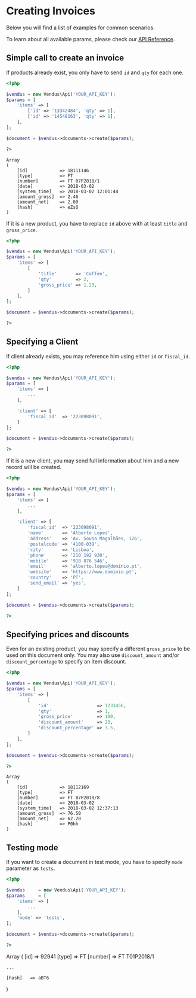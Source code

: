 # Creating Invoices

Below you will find a list of examples for common scenarios. 

To learn about all available params, please check our [API Reference](https://www.vendus.pt/ws/documents.doc).

## Simple call to create an invoice

If products already exist, you only have to send `id` and `qty` for each one.

```php
<?php

$vendus = new Vendus\Api('YOUR_API_KEY');
$params = [
    'items' => [
        ['id' => '13342484', 'qty' => 1],
        ['id' => '14548163', 'qty' => 1],
    ],
];

$document = $vendus->documents->create($params);

?>
```
```
Array
(
    [id]            => 18111146
    [type]          => FT
    [number]        => FT 07P2018/1
    [date]          => 2018-03-02
    [system_time]   => 2018-03-02 12:01:44
    [amount_gross]  => 2.46
    [amount_net]    => 2.00
    [hash]          => eZsO
)
```

If it is a new product, you have to replace `id` above with at least `title` and `gross_price`.

```php
<?php

$vendus = new Vendus\Api('YOUR_API_KEY');
$params = [
    'items' => [
        [
            'title'       => 'Coffee',
            'qty'         => 2,
            'gross_price' => 1.23, 
        ]
    ],
];

$document = $vendus->documents->create($params);

?>
```

## Specifying a Client

If client already exists, you may reference him using either `id` or `fiscal_id`.

```php
<?php

$vendus = new Vendus\Api('YOUR_API_KEY');
$params = [
    'items' => [
        ...
    ],

    'client' => [
        'fiscal_id'  => '223098091',
    ]
];

$document = $vendus->documents->create($params);

?>
```

If it is a new client, you may send full information about him and a new record will be created.

```php
<?php

$vendus = new Vendus\Api('YOUR_API_KEY');
$params = [
    'items' => [
        ...
    ],

    'client' => [
        'fiscal_id'  => '223098091', 
        'name'       => 'Alberto Lopes', 
        'address'    => 'Av. Sousa Magalhães, 126', 
        'postalcode' => '4100-039', 
        'city'       => 'Lisboa', 
        'phone'      => '210 192 930', 
        'mobile'     => '918 876 546', 
        'email'      => 'alberto.lopes@dominio.pt', 
        'website'    => 'https://www.dominio.pt', 
        'country'    => 'PT', 
        'send_email' => 'yes', 
    ]
];

$document = $vendus->documents->create($params);

?>
```

## Specifying prices and discounts
Even for an existing product, you may specify a different `gross_price` to be used on this document only.
You may also use `discount_amount` and/or `discount_percentage` to specify an item discount.

```php
<?php

$vendus = new Vendus\Api('YOUR_API_KEY');
$params = [
    'items' => [
        [
            'id'                  => 1233456,
            'qty'                 => 1,
            'gross_price'         => 100,
            'discount_amount'     => 20, 
            'discount_percentage' => 3.5,
        ]
    ],
];

$document = $vendus->documents->create($params);

?>
```
```
Array
(
    [id]            => 18112169
    [type]          => FT
    [number]        => FT 07P2018/8
    [date]          => 2018-03-02
    [system_time]   => 2018-03-02 12:37:13
    [amount_gross]  => 76.50
    [amount_net]    => 62.20
    [hash]          => P0hh
)
```

## Testing mode
If you want to create a document in test mode, you have to specify `mode` parameter as `tests`.
```php
<?php

$vendus     = new Vendus\Api('YOUR_API_KEY');
$params     = [
    'items' => [
        ...
    ],
    'mode' => 'tests', 
];

$document = $vendus->documents->create($params);

?>
```
Array
(
    [id]     => 92941
    [type]   => FT
    [number] => FT T01P2018/1
    
    ...

    [hash]   => aBT6
)
```